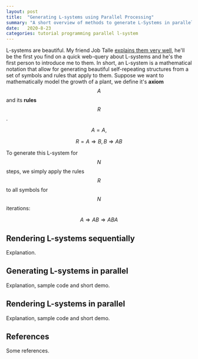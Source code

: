 ```yaml
---
layout: post
title:  "Generating L-systems using Parallel Processing"
summary: "A short overview of methods to generate L-Systems in parallel."
date:   2020-8-23
categories: tutorial programming parallel l-system
---
```


L-systems are beautiful. My friend Job Talle [explains them very well](https://jobtalle.com/lindenmayer_systems.html), he'll be the first you find on a quick web-query about L-systems and he's the first person to introduce me to them. In short, an L-system is a mathematical notation that allow for generating beautiful self-repeating structures from a set of symbols and rules that apply to them. Suppose we want to mathematically model the growth of a plant, we define it's **axiom** $$A$$ and its **rules** $$R$$.

$$ A = A,$$

$$ R = A \Rightarrow B, B \Rightarrow AB $$

To generate this L-system for $$N$$ steps, we simply apply the rules $$R$$ to all symbols for $$N$$ iterations:

$$ A \Rightarrow AB \Rightarrow ABA $$

## Rendering L-systems sequentially

Explanation.

## Generating L-systems in parallel

Explanation, sample code and short demo.

## Rendering L-systems in parallel

Explanation, sample code and short demo.

## References

Some references.
